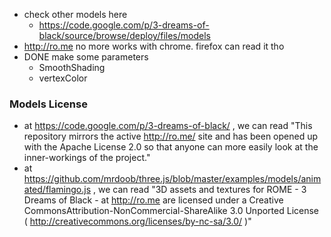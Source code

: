 * check other models here
  * https://code.google.com/p/3-dreams-of-black/source/browse/deploy/files/models
* http://ro.me no more works with chrome. firefox can read it tho
* DONE make some parameters
  * SmoothShading
  * vertexColor


### Models License
* at https://code.google.com/p/3-dreams-of-black/ , we can read "This repository mirrors the active http://ro.me/ site and has been opened up with the Apache License 2.0 so that anyone can more easily look at the inner-workings of the project."
* at https://github.com/mrdoob/three.js/blob/master/examples/models/animated/flamingo.js , we can read "3D assets and textures for ROME - 3 Dreams of Black - at http://ro.me are licensed under a Creative CommonsAttribution-NonCommercial-ShareAlike 3.0 Unported License ( http://creativecommons.org/licenses/by-nc-sa/3.0/ )"

